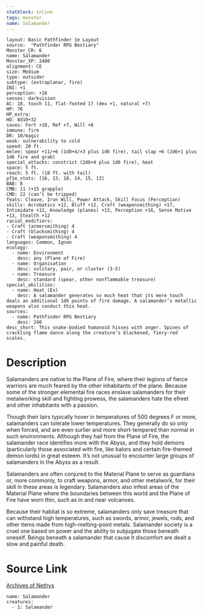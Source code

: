 ```yaml
---
statblock: inline
tags: monster
name: Salamander
---
```

```statblock
layout: Basic Pathfinder 1e Layout
source:  "Pathfinder RPG Bestiary"
Monster_CR: 6
name: Salamander
Monster_XP: 2400
alignment: CE
size: Medium
type: outsider
subtype: (extraplanar, fire)
INI: +1
perception: +16
senses: darkvision
AC: 18, touch 11, flat-footed 17 (dex +1, natural +7)
HP: 76
HP_extra: 
HD: 8d10+32
saves: Fort +10, Ref +7, Will +6
immune: fire
DR: 10/magic
weak: vulnerability to cold
speed: 20 ft.
melee: spear +11/+6 (1d8+4/×3 plus 1d6 fire), tail slap +6 (2d6+1 plus 1d6 fire and grab)
special_attacks: constrict (2d6+4 plus 1d6 fire), heat
space: 5 ft.
reach: 5 ft. (10 ft. with tail)
pf1e_stats: [16, 13, 18, 14, 15, 13]
BAB: 8
CMB: 11 (+15 grapple)
CMD: 22 (can’t be tripped)
feats: Cleave, Iron Will, Power Attack, Skill Focus (Perception)
skills: Acrobatics +12, Bluff +12, Craft (weaponsmithing) +17, Intimidate +12, Knowledge (planes) +13, Perception +16, Sense Motive +13, Stealth +12
racial_modifiers:
- Craft (armorsmithing) 4
- Craft (blacksmithing) 4
- Craft (weaponsmithing) 4
languages: Common, Ignan
ecology:
  - name: Environment
    desc: any (Plane of Fire)
  - name: Organisation
    desc: solitary, pair, or cluster (3-5)
  - name: Treasure
    desc: standard (spear, other nonflammable treasure)
special_abilities:
  - name: Heat (Ex)
    desc: A salamander generates so much heat that its mere touch deals an additional 1d6 points of fire damage. A salamander’s metallic weapons also conduct this heat.
sources:
  - name: Pathfinder RPG Bestiary
    desc: 240
desc_short: This snake-bodied humanoid hisses with anger. Spines of crackling flame dance along the creature’s blackened, fiery-red scales.
```
# Description
Salamanders are native to the Plane of Fire, where their legions of fierce warriors are much feared by the other inhabitants of the plane. Because some of the stronger elemental fire races enslave salamanders for their metalworking skill and fighting prowess, the salamanders hate the efreet and other inhabitants with a passion.

Though their lairs typically hover in temperatures of 500 degrees F or more, salamanders can tolerate lower temperatures. They generally do so only when forced, and are even surlier and more short-tempered than normal in such environments. Although they hail from the Plane of Fire, the salamander race identifies more with the Abyss, and they hold demons (particularly those associated with fire, like balors and certain fire-themed demon lords) in great esteem. It’s not unusual to encounter large groups of salamanders in the Abyss as a result.

Salamanders are often conjured to the Material Plane to serve as guardians or, more commonly, to craft weapons, armor, and other metalwork, for their skill in these areas is legendary. Salamanders also infest areas of the Material Plane where the boundaries between this world and the Plane of Fire have worn thin, such as in and near volcanoes.

Because their habitat is so extreme, salamanders only save treasure that can withstand high temperatures, such as swords, armor, jewels, rods, and other items made from high-melting-point metals. Salamander society is a cruel one based on power and the ability to subjugate those beneath oneself. Beings beneath a salamander that cause it discomfort are dealt a slow and painful death.
# Source Link
[Archives of Nethys](https://aonprd.com/MonsterDisplay.aspx?ItemName=Salamander)
```encounter-table
name: Salamander
creatures:
  - 1: Salamander
```

